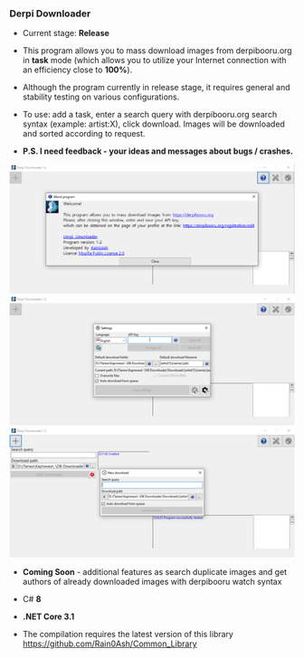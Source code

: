 ### Derpi Downloader

- Current stage: **Release**

- This program allows you to mass download images from derpibooru.org in **task** mode (which allows you to utilize your Internet connection with an efficiency close to **100%**).
- Although the program currently in release stage, it requires general and stability testing on various configurations.
- To use: add a task, enter a search query with derpibooru.org search syntax (example: artist:X), click download.
Images will be downloaded and sorted according to request.

- **P.S. I need feedback - your ideas and messages about bugs / crashes.**

![Start](https://github.com/Rain0Ash/Derpi-Downloader/blob/master/images/start.png)
![Settings](https://github.com/Rain0Ash/Derpi-Downloader/blob/master/images/settings.png)
![Download](https://github.com/Rain0Ash/Derpi-Downloader/blob/master/images/download.png)


- **Coming Soon** - additional features as search duplicate images and get authors of already downloaded images with derpibooru watch syntax

- C# **8**
- **.NET Core 3.1**
- The compilation requires the latest version of this library https://github.com/Rain0Ash/Common_Library